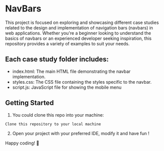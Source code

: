 # NavBars

This project is focused on exploring and showcasing different case studies related to the design and implementation of navigation bars (navbars) in web applications. Whether you're a beginner looking to understand the basics of navbars or an experienced developer seeking inspiration, this repository provides a variety of examples to suit your needs.

## Each case study folder includes:

- index.html: The main HTML file demonstrating the navbar implementation.
- styles.css: The CSS file containing the styles specific to the navbar.
- script.js: JavaScript file for showing the mobile menu

## Getting Started

1. You could clone this repo into your machine:

```dash
Clone this repository to your local machine
```

2. Open your project with your preferred IDE, modify it and have fun !

Happy coding! 🎉
